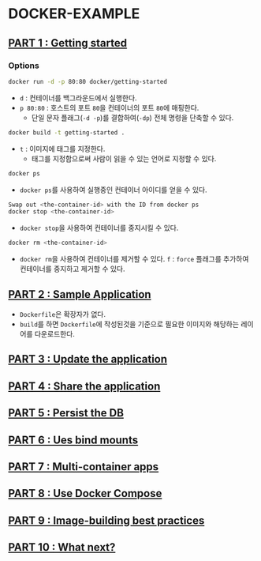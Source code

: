 # DOCKER-EXAMPLE

## [PART 1 : Getting started](https://docs.docker.com/get-started/)

### Options

```sh
docker run -d -p 80:80 docker/getting-started
```

- `d` : 컨테이너를 백그라운드에서 실행한다.
- `p 80:80` : 호스트의 포트 `80`을 컨테이너의 포트 `80`에 매핑한다.
  - 단일 문자 플래그(`-d -p`)를 결합하여(`-dp`) 전체 명령을 단축할 수 있다.

```sh
docker build -t getting-started .
```

- `t` : 이미지에 태그를 지정한다.
  - 태그를 지정함으로써 사람이 읽을 수 있는 언어로 지정할 수 있다.

```sh
docker ps
```

- `docker ps`를 사용하여 실행중인 컨테이너 아이디를 얻을 수 있다.

```sh
Swap out <the-container-id> with the ID from docker ps
docker stop <the-container-id>
```

- `docker stop`을 사용하여 컨테이너를 중지시킬 수 있다.

```sh
docker rm <the-container-id>
```

- `docker rm`을 사용하여 컨테이너를 제거할 수 있다.
  `f` : `force` 플래그를 추가하여 컨테이너를 중지하고 제거할 수 있다.

## [PART 2 : Sample Application](https://docs.docker.com/get-started/02_our_app/)

- `Dockerfile`은 확장자가 없다.
- `build`를 하면 `Dockerfile`에 작성된것을 기준으로 필요한 이미지와 해당하는 레이어를 다운로드한다.

## [PART 3 : Update the application](https://docs.docker.com/get-started/03_updating_app/)

## [PART 4 : Share the application](https://docs.docker.com/get-started/04_sharing_app/)

## [PART 5 : Persist the DB](https://docs.docker.com/get-started/05_persisting_data/)

## [PART 6 : Ues bind mounts](https://docs.docker.com/get-started/06_bind_mounts/)

## [PART 7 : Multi-container apps](https://docs.docker.com/get-started/07_multi_container/)

## [PART 8 : Use Docker Compose](https://docs.docker.com/get-started/08_using_compose/)

## [PART 9 : Image-building best practices](https://docs.docker.com/get-started/09_image_best/)

## [PART 10 : What next?](https://docs.docker.com/get-started/11_what_next/)
